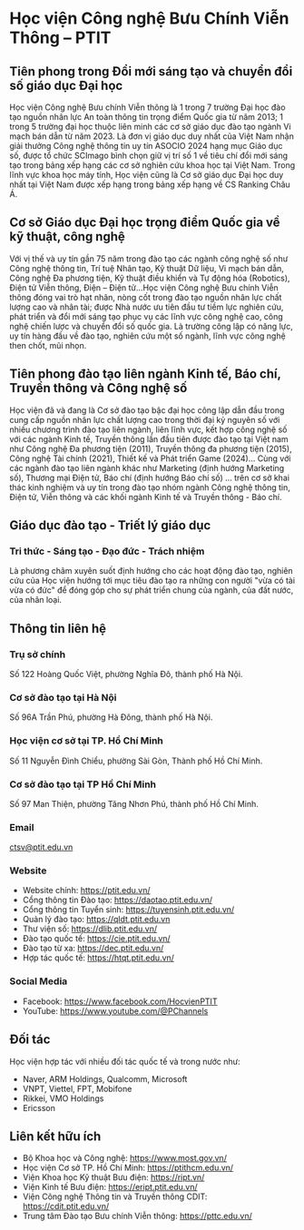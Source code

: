 # Học viện Công nghệ Bưu Chính Viễn Thông – PTIT

## Tiên phong trong Đổi mới sáng tạo và chuyển đổi số giáo dục Đại học

Học viện Công nghệ Bưu chính Viễn thông là 1 trong 7 trường Đại học đào tạo nguồn nhân lực An toàn thông tin trọng điểm Quốc gia từ năm 2013; 1 trong 5 trường đại học thuộc liên minh các cơ sở giáo dục đào tạo ngành Vi mạch bán dẫn từ năm 2023. Là đơn vị giáo dục duy nhất của Việt Nam nhận giải thưởng Công nghệ thông tin uy tín ASOCIO 2024 hạng mục Giáo dục số, được tổ chức SCImago bình chọn giữ vị trí số 1 về tiêu chí đổi mới sáng tạo trong bảng xếp hạng các cơ sở nghiên cứu khoa học tại Việt Nam. Trong lĩnh vực khoa học máy tính, Học viện cũng là Cơ sở giáo dục Đại học duy nhất tại Việt Nam được xếp hạng trong bảng xếp hạng về CS Ranking Châu Á.

## Cơ sở Giáo dục Đại học trọng điểm Quốc gia về kỹ thuật, công nghệ

Với vị thế và uy tín gần 75 năm trong đào tạo các ngành công nghệ số như Công nghệ thông tin, Trí tuệ Nhân tạo, Kỹ thuật Dữ liệu, Vi mạch bán dẫn, Công nghệ Đa phương tiện, Kỹ thuật điều khiển và Tự động hóa (Robotics), Điện tử Viễn thông, Điện – Điện tử…Học viện Công nghệ Bưu chính Viễn thông đóng vai trò hạt nhân, nòng cốt trong đào tạo nguồn nhân lực chất lượng cao và nhân tài; được Nhà nước ưu tiên đầu tư tiềm lực nghiên cứu, phát triển và đổi mới sáng tạo phục vụ các lĩnh vực công nghệ cao, công nghệ chiến lược và chuyển đổi số quốc gia. Là trường công lập có năng lực, uy tín hàng đầu về đào tạo, nghiên cứu một số ngành, lĩnh vực công nghệ then chốt, mũi nhọn.

## Tiên phong đào tạo liên ngành Kinh tế, Báo chí, Truyền thông và Công nghệ số

Học viện đã và đang là Cơ sở đào tạo bậc đại học công lập dẫn đầu trong cung cấp nguồn nhân lực chất lượng cao trong thời đại kỷ nguyên số với nhiều chương trình đào tạo liên ngành, liên lĩnh vực, kết hợp công nghệ số với các ngành Kinh tế, Truyền thông lần đầu tiên được đào tạo tại Việt nam như Công nghệ Đa phương tiện (2011), Truyền thông đa phương tiện (2015), Công nghệ Tài chính (2021), Thiết kế và Phát triển Game (2024)… Cùng với các ngành đào tạo liên ngành khác như Marketing (định hướng Marketing số), Thương mại Điện tử, Báo chí (định hướng Báo chí số) … trên cơ sở khai thác kinh nghiệm và uy tín trong đào tạo nhóm ngành Công nghệ thông tin, Điện tử, Viễn thông và các khối ngành Kinh tế và Truyền thông - Báo chí.

## Giáo dục đào tạo - Triết lý giáo dục

### Tri thức - Sáng tạo - Đạo đức - Trách nhiệm

Là phương châm xuyên suốt định hướng cho các hoạt động đào tạo, nghiên cứu của Học viện hướng tới mục tiêu đào tạo ra những con người "vừa có tài vừa có đức" để đóng góp cho sự phát triển chung của ngành, của đất nước, của nhân loại.

## Thông tin liên hệ

### Trụ sở chính
Số 122 Hoàng Quốc Việt, phường Nghĩa Đô, thành phố Hà Nội.

### Cơ sở đào tạo tại Hà Nội
Số 96A Trần Phú, phường Hà Đông, thành phố Hà Nội.

### Học viện cơ sở tại TP. Hồ Chí Minh
Số 11 Nguyễn Đình Chiểu, phường Sài Gòn, Thành phố Hồ Chí Minh.

### Cơ sở đào tạo tại TP Hồ Chí Minh
Số 97 Man Thiện, phường Tăng Nhơn Phú, thành phố Hồ Chí Minh.

### Email
ctsv@ptit.edu.vn

### Website
- Website chính: https://ptit.edu.vn/
- Cổng thông tin Đào tạo: https://daotao.ptit.edu.vn/
- Cổng thông tin Tuyển sinh: https://tuyensinh.ptit.edu.vn/
- Quản lý đào tạo: https://qldt.ptit.edu.vn
- Thư viện số: https://dlib.ptit.edu.vn/
- Đào tạo quốc tế: https://cie.ptit.edu.vn/
- Đào tạo từ xa: https://dec.ptit.edu.vn/
- Hợp tác quốc tế: https://htqt.ptit.edu.vn/

### Social Media
- Facebook: https://www.facebook.com/HocvienPTIT
- YouTube: https://www.youtube.com/@PChannels

## Đối tác

Học viện hợp tác với nhiều đối tác quốc tế và trong nước như:
- Naver, ARM Holdings, Qualcomm, Microsoft
- VNPT, Viettel, FPT, Mobifone
- Rikkei, VMO Holdings
- Ericsson

## Liên kết hữu ích

- Bộ Khoa học và Công nghệ: https://www.most.gov.vn/
- Học viện Cơ sở TP. Hồ Chí Minh: https://ptithcm.edu.vn/
- Viện Khoa học Kỹ thuật Bưu điện: https://ript.vn/
- Viện Kinh tế Bưu điện: https://eript.ptit.edu.vn/
- Viện Công nghệ Thông tin và Truyền thông CDIT: https://cdit.ptit.edu.vn/
- Trung tâm Đào tạo Bưu chính Viễn thông: https://pttc.edu.vn/
